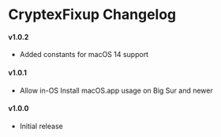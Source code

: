 CryptexFixup Changelog
======================
#### v1.0.2
- Added constants for macOS 14 support

#### v1.0.1
- Allow in-OS Install macOS.app usage on Big Sur and newer

#### v1.0.0
- Initial release
